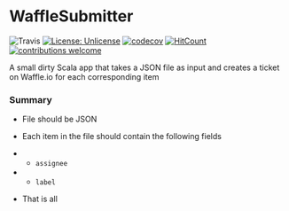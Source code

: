 # WaffleSubmitter
![Travis](https://travis-ci.org/sguzman/LeetcodeScraper.svg?branch=master)
[![License: Unlicense](https://img.shields.io/badge/license-Unlicense-blue.svg)](http://unlicense.org/)
[![codecov](https://codecov.io/gh/sguzman/leetcodescraper/branch/master/graph/badge.svg)](https://codecov.io/gh/sguzman/leetcodescraper)
[![HitCount](http://hits.dwyl.io/sguzman/WaffleSubmitter.svg)](http://hits.dwyl.io/sguzman/WaffleSubmitter)
[![contributions welcome](https://img.shields.io/badge/contributions-welcome-brightgreen.svg?style=flat)](https://github.com/dwyl/esta/issues)


A small dirty Scala app that takes a JSON file as input and creates a ticket on Waffle.io for each corresponding item

### Summary
- File should be JSON
- Each item in the file should contain the following fields
- - `assignee`
- - `label`

- That is all